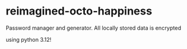 # reimagined-octo-happiness
Password manager and generator. All locally stored data is encrypted 

using python 3.12!
